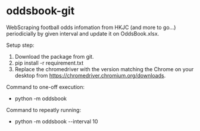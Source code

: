 # oddsbook-git

WebScraping football odds infomation from HKJC (and more to go...) periodicially by given interval and update it on OddsBook.xlsx.

Setup step:
1. Download the package from git.
2. pip install -r requirement.txt
3. Replace the chromedriver with the version matching the Chrome on your desktop from https://chromedriver.chromium.org/downloads.

Command to one-off execution:
- python -m oddsbook

Command to repeatly running:
- python -m oddsbook --interval 10
